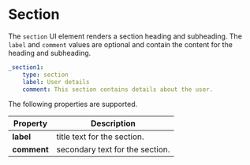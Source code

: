 # Section

The `section` UI element renders a section heading and subheading. The `label` and `comment` values are optional and contain the content for the heading and subheading.

```yaml
_section1:
    type: section
    label: User details
    comment: This section contains details about the user.
```

The following properties are supported.

Property | Description
------------- | -------------
**label** | title text for the section.
**comment** | secondary text for the section.

